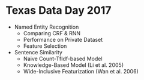 # Texas Data Day 2017

* Named Entity Recognition
  * Comparing CRF & RNN
  * Performance on Private Dataset
  * Feature Selection
* Sentence Similarity
  * Naive Count-TfIdf-based Model
  * Knowledge-Based Model (Li et al. 2005)
  * Wide-Inclusive Featurization (Wan et al. 2006)

